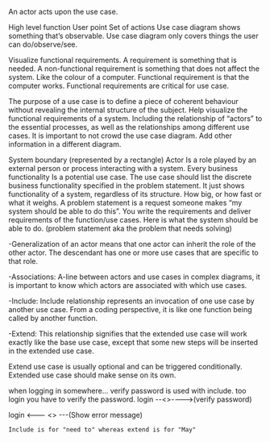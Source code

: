 An actor acts upon the use case.

High level function
User point
Set of actions
Use case diagram shows something that’s observable.
Use case diagram only covers things the user can do/observe/see.

Visualize functional requirements.
A requirement is something that is needed.
A non-functional requirement is something that does not affect the system. Like the colour of a computer.  Functional requirement is that the computer works.
Functional requirements are critical for use case.

The purpose of a use case is to define a piece of coherent behaviour without revealing the internal structure of the subject.
Help visualize the functional requirements of a system. Including the relationship of “actors” to the essential processes, as well as the relationships among different use cases.
It is important to not crowd the use case diagram. Add other information in a different diagram.


System boundary (represented by a rectangle)
Actor Is a role played by an external person or process interacting with a system.
Every business functionality Is a potential use case. The use case should list the discrete business functionality specified in the problem statement.
It just shows functionality of a system, regardless of its structure. How big, or how fast or what it weighs. 
A problem statement is a request someone makes “my system should be able to do this”. You write the requirements and deliver requirements of the function/use cases. Here is what the system should be able to do.
(problem statement aka the problem that needs solving)

-Generalization of an actor means that one actor can inherit the role of the other actor. The descendant has one or more use cases that are specific to that role.

-Associations: A-line between actors and use cases in complex diagrams, it is important to know which actors are associated with which use cases.

-Include: Include relationship represents an invocation of one use case by another use case. From a coding perspective, it is like one function being called by another function.

-Extend: This relationship signifies that the extended use case will work exactly like the base use case, except that some new steps will be inserted in the extended use case.

Extend use case is usually optional and can be triggered conditionally. 
Extended use case should make sense on its own.

when logging in somewhere... verify password is used with include. too login you have to verify the password.
login --<<include>>---->(verify password)

login <--- <<Extend>> ---(Show error message)

    Include is for "need to" whereas extend is for "May"
    
    










